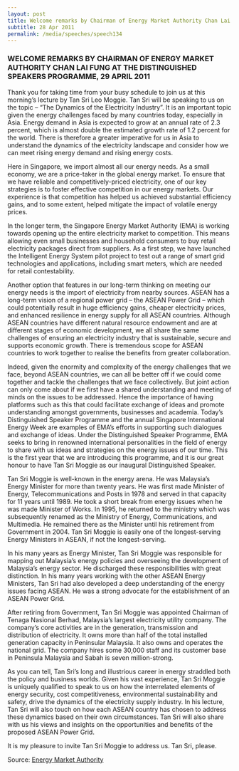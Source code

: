 ```yaml
---
layout: post
title: Welcome remarks by Chairman of Energy Market Authority Chan Lai Fung at the Distinguished Speakers Programme, 29 April 2011
subtitle: 28 Apr 2011
permalink: /media/speeches/speech134
---
```


### WELCOME REMARKS BY CHAIRMAN OF ENERGY MARKET AUTHORITY CHAN LAI FUNG AT THE DISTINGUISHED SPEAKERS PROGRAMME, 29 APRIL 2011

Thank you for taking time from your busy schedule to join us at this morning’s lecture by Tan Sri Leo Moggie. Tan Sri will be speaking to us on the topic – “The Dynamics of the Electricity Industry”. It is an important topic given the energy challenges faced by many countries today, especially in Asia. Energy demand in Asia is expected to grow at an annual rate of 2.3 percent, which is almost double the estimated growth rate of 1.2 percent for the world. There is therefore a greater imperative for us in Asia to understand the dynamics of the electricity landscape and consider how we can meet rising energy demand and rising energy costs.

Here in Singapore, we import almost all our energy needs. As a small economy, we are a price-taker in the global energy market. To ensure that we have reliable and competitively-priced electricity, one of our key strategies is to foster effective competition in our energy markets. Our experience is that competition has helped us achieved substantial efficiency gains, and to some extent, helped mitigate the impact of volatile energy prices.

In the longer term, the Singapore Energy Market Authority (EMA) is working towards opening up the entire electricity market to competition. This means allowing even small businesses and household consumers to buy retail electricity packages direct from suppliers. As a first step, we have launched the Intelligent Energy System pilot project to test out a range of smart grid technologies and applications, including smart meters, which are needed for retail contestability.

Another option that features in our long-term thinking on meeting our energy needs is the import of electricity from nearby sources. ASEAN has a long-term vision of a regional power grid – the ASEAN Power Grid – which could potentially result in huge efficiency gains, cheaper electricity prices, and enhanced resilience in energy supply for all ASEAN countries. Although ASEAN countries have different natural resource endowment and are at different stages of economic development, we all share the same challenges of ensuring an electricity industry that is sustainable, secure and supports economic growth. There is tremendous scope for ASEAN countries to work together to realise the benefits from greater collaboration.

Indeed, given the enormity and complexity of the energy challenges that we face, beyond ASEAN countries, we can all be better off if we could come together and tackle the challenges that we face collectively. But joint action can only come about if we first have a shared understanding and meeting of minds on the issues to be addressed. Hence the importance of having platforms such as this that could facilitate exchange of ideas and promote understanding amongst governments, businesses and academia. Today’s Distinguished Speaker Programme and the annual Singapore International Energy Week are examples of EMA’s efforts in supporting such dialogues and exchange of ideas. Under the Distinguished Speaker Programme, EMA seeks to bring in renowned international personalities in the field of energy to share with us ideas and strategies on the energy issues of our time. This is the first year that we are introducing this programme, and it is our great honour to have Tan Sri Moggie as our inaugural Distinguished Speaker.

Tan Sri Moggie is well-known in the energy arena. He was Malaysia’s Energy Minister for more than twenty years. He was first made Minister of Energy, Telecommunications and Posts in 1978 and served in that capacity for 11 years until 1989. He took a short break from energy issues when he was made Minister of Works. In 1995, he returned to the ministry which was subsequently renamed as the Ministry of Energy, Communications, and Multimedia. He remained there as the Minister until his retirement from Government in 2004. Tan Sri Moggie is easily one of the longest-serving Energy Ministers in ASEAN, if not the longest-serving.

In his many years as Energy Minister, Tan Sri Moggie was responsible for mapping out Malaysia’s energy policies and overseeing the development of Malaysia’s energy sector. He discharged these responsibilities with great distinction. In his many years working with the other ASEAN Energy Ministers, Tan Sri had also developed a deep understanding of the energy issues facing ASEAN. He was a strong advocate for the establishment of an ASEAN Power Grid.

After retiring from Government, Tan Sri Moggie was appointed Chairman of Tenaga Nasional Berhad, Malaysia’s largest electricity utility company. The company’s core activities are in the generation, transmission and distribution of electricity. It owns more than half of the total installed generation capacity in Peninsular Malaysia. It also owns and operates the national grid. The company hires some 30,000 staff and its customer base in Peninsula Malaysia and Sabah is seven million-strong.

As you can tell, Tan Sri’s long and illustrious career in energy straddled both the policy and business worlds. Given his vast experience, Tan Sri Moggie is uniquely qualified to speak to us on how the interrelated elements of energy security, cost competitiveness, environmental sustainability and safety, drive the dynamics of the electricity supply industry. In his lecture, Tan Sri will also touch on how each ASEAN country has chosen to address these dynamics based on their own circumstances. Tan Sri will also share with us his views and insights on the opportunities and benefits of the proposed ASEAN Power Grid.

It is my pleasure to invite Tan Sri Moggie to address us. Tan Sri, please.


Source: [<a href="https://www.ema.gov.sg/speech.aspx?news_sid=20140609DTX680ETB9aa" target="_blank">Energy Market Authority</a>](https://www.ema.gov.sg/speech.aspx?news_sid=20140609DTX680ETB9aa)
